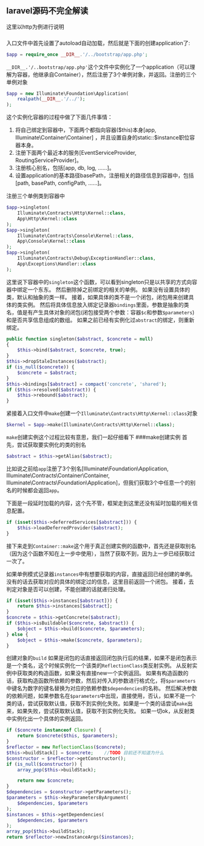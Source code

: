 ## laravel源码不完全解读
这里以http为例进行说明

### 
入口文件中首先设置了autoload自动加载，然后就是下面的创建application了:
```php
$app = require_once __DIR__.'/../bootstrap/app.php';
```

`__DIR__.'/..bootstrap/app.php'`这个文件中实例化了一个application（可以理解为容器，他继承自Container），然后注册了3个单例对象，并返回。注册的三个单例对象
```php
$app = new Illuminate\Foundation\Application(
	realpath(__DIR__.'/../');
);
```
这个实例化容器的过程中做了下面几件事情：

1. 将自己绑定到容器中，下面两个都指向容器($this)本身[app, Illuminate\Container\Container] ，并且设置自身的static::$instance职位容器本身。
2. 注册下面两个最近本的服务[EventServiceProvider, RoutingServiceProvider]。
3. 注册核心别名，包括[app, db, log, ......]。
4. 设置application的基本路径basePath，注册相关的路径信息到容器中，包括[path, basePath, configPath, ......]。

注册三个单例类到容器中
```php
$app->singleton(
    Illuminate\Contracts\Http\Kernel::class,
    App\Http\Kernel::class
);
$app->singleton(
    Illuminate\Contracts\Console\Kernel::class,
    App\Console\Kernel::class
);
$app->singleton(
    Illuminate\Contracts\Debug\ExceptionHandler::class,
    App\Exceptions\Handler::class
);
```
这里说下容器中的`singleton`这个函数，可以看到singleton只是以共享的方式向容器中绑定一个东东。
然后删除掉之前绑定的相关的单例。
如果没有设置具体的类，默认和抽象的类一样。
接着，如果具体的类不是一个闭包，闭包用来创建具体的类实例。
然后将具体信息放入绑定记录器`bindings`里面，参数是抽象的类名，值是有产生具体对象的闭包(闭包接受两个参数：容器`$c`和参数`$parameters`)和是否共享信息组成的数组。
如果之前已经有实例化过`abstract`的绑定，则重新绑定。
```php
public function singleton($abstract, $concrete = null)
{
    $this->bind($abstract, $concrete, true);
}
$this->dropStaleInstances($abstract);
if (is_null($concrete)) {
    $concrete = $abstract;
}
$this->bindings[$abstract] = compact('concrete', 'shared');
if ($this->resolved($abstract)) {
	$this->rebound($abstract);
}
```


紧接着入口文件中`make`创建一个`Illuminate\Contracts\Http\Kernel::class`对象
```php
$kernel = $app->make(Illuminate\Contracts\Http\Kernel::class);
```
`make`创建实例这个过程比较有意思，我们一起仔细看下
###make创建实例
首先，尝试获取要实例化的类的别名
```php
$abstract = $this->getAlias($abstract);
```
比如说之前给`app`注册了3个别名[Illuminate\Foundation\Application, Illuminate\Contracts\Container\Container, Illuminate\Contracts\Foundation\Application]，但我们获取3个中任意一个的别名的时候都会返回`app`。

下面是一段延时加载的内容，这个先不管，框架走到这里还没有延时加载的相关信息配置。
```php
if (isset($this->deferredServices[$abstract])) {
	$this->loadDeferredProvider($abstract);
}
```
接下来走到`Container::make`这个用于真正创建实例的函数中，首先还是获取别名（因为这个函数不知在上一步中使用），当然了获取不到，因为上一步已经获取过一次了。

如果单例模式记录器`instances`中有想要获取的内容，直接返回已经创建的单例。
没有的话去获取对应的具体的绑定过的信息，这里目前返回一个闭包。
接着，去判定对象是否可以创建，不能创建的话就递归处理。
```php
if (isset($this->instances[$abstract])) {
	return $this->instances[$abstract];
}
$concrete = $this->getConcrete($abstract);
if ($this->isBuildable($concrete, $abstract)) {
	$object = $this->build($concrete, $parameters);
} else {
	$object = $this->make($concrete, $parameters);
}
```
创建对象的`build`
如果是闭包的话直接返回闭包执行后的结果，如果不是闭包表示是一个类名，这个时候实例化一个该类的`ReflectionClass`类反射实例。
从反射实例中获取类的构造函数，如果没有直接new一个实例返回。
如果有构造函数的话，获取构造函数所依赖的参数，然后对传入的参数进行格式化，将`$parameters`中键名为数字的键名替换为对应的依赖参数`$dependencies`的名称。
然后解决参数的依赖问题，如果参数名在`$parameters`中出现，直接使用，否认，如果不是一个类的话，尝试获取默认值，获取不到实例化失败。如果是一个类的话尝试`make`出来，如果失败，尝试获取默认值，获取不到实例化失败。
如果一切ok，从反射类中实例化出一个具体的实例返回。
```php
if ($concrete instanceof Closure) {
    return $concrete($this, $parameters);
}
$reflector = new ReflectionClass($concrete);
$this->buildStack[] = $concrete;	//TODO 目前还不知道为什么
$constructor = $reflector->getConstructor();
if (is_null($constructor)) {
    array_pop($this->buildStack);

    return new $concrete;
}
$dependencies = $constructor->getParameters();
$parameters = $this->keyParametersByArgument(
    $dependencies, $parameters
);
$instances = $this->getDependencies(
    $dependencies, $parameters
);
array_pop($this->buildStack);
return $reflector->newInstanceArgs($instances);
```
